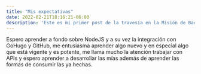 ```yaml
---
title: "Mis expectativas"
date: 2022-02-21T18:16:21-06:00
description: 'Este es mi primer post de la travesía en la Misión de Backend con Node JS de Launch X.'
---
```


Espero aprender a fondo sobre NodeJS y a su vez la integración con GoHugo y GitHub, me entusiasma
aprender algo nuevo y en especial algo que está vigente y es potente, me llama mucho la atención
trabajar con APIs y espero aprender a desarrollar las mías además de aprender las formas de consumir
las ya hechas.
